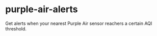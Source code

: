 # purple-air-alerts
Get alerts when your nearest Purple Air sensor reachers a certain AQI threshold.
